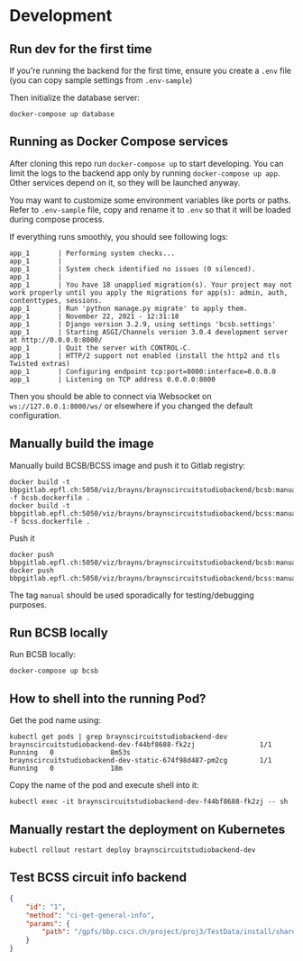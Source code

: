 # Development


## Run dev for the first time

If you're running the backend for the first time, ensure you create a `.env` file 
(you can copy sample settings from `.env-sample`) 

Then initialize the database server:

```
docker-compose up database
```


## Running as Docker Compose services

After cloning this repo run `docker-compose up` to start developing. You can limit
the logs to the backend app only by running `docker-compose up app`. Other services
depend on it, so they will be launched anyway.

You may want to customize some environment variables like ports or paths. Refer to `.env-sample` file, 
copy and rename it to `.env` so that it will be loaded during compose process.

If everything runs smoothly, you should see following logs:

```
app_1       | Performing system checks...
app_1       | 
app_1       | System check identified no issues (0 silenced).
app_1       | 
app_1       | You have 18 unapplied migration(s). Your project may not work properly until you apply the migrations for app(s): admin, auth, contenttypes, sessions.
app_1       | Run 'python manage.py migrate' to apply them.
app_1       | November 22, 2021 - 12:31:18
app_1       | Django version 3.2.9, using settings 'bcsb.settings'
app_1       | Starting ASGI/Channels version 3.0.4 development server at http://0.0.0.0:8000/
app_1       | Quit the server with CONTROL-C.
app_1       | HTTP/2 support not enabled (install the http2 and tls Twisted extras)
app_1       | Configuring endpoint tcp:port=8000:interface=0.0.0.0
app_1       | Listening on TCP address 0.0.0.0:8000
```

Then you should be able to connect via Websocket on `ws://127.0.0.1:8000/ws/` or
elsewhere if you changed the default configuration.



## Manually build the image

Manually build BCSB/BCSS image and push it to Gitlab registry:

```
docker build -t bbpgitlab.epfl.ch:5050/viz/brayns/braynscircuitstudiobackend/bcsb:manual -f bcsb.dockerfile .
docker build -t bbpgitlab.epfl.ch:5050/viz/brayns/braynscircuitstudiobackend/bcss:manual -f bcss.dockerfile .
```

Push it

```
docker push bbpgitlab.epfl.ch:5050/viz/brayns/braynscircuitstudiobackend/bcsb:manual
docker push bbpgitlab.epfl.ch:5050/viz/brayns/braynscircuitstudiobackend/bcss:manual
```

The tag `manual` should be used sporadically for testing/debugging purposes.


## Run BCSB locally

Run BCSB locally:

```
docker-compose up bcsb
```

## How to shell into the running Pod?

Get the pod name using:

```
kubectl get pods | grep braynscircuitstudiobackend-dev
braynscircuitstudiobackend-dev-f44bf8688-fk2zj                1/1     Running   0              8m53s
braynscircuitstudiobackend-dev-static-674f98d487-pm2cg        1/1     Running   0              18m
```

Copy the name of the pod and execute shell into it:

```
kubectl exec -it braynscircuitstudiobackend-dev-f44bf8688-fk2zj -- sh
```


## Manually restart the deployment on Kubernetes

```
kubectl rollout restart deploy braynscircuitstudiobackend-dev
```


## Test BCSS circuit info backend

```json
{
    "id": "1",
    "method": "ci-get-general-info",
    "params": {
        "path": "/gpfs/bbp.cscs.ch/project/proj3/TestData/install/share/BBPTestData/circuitBuilding_1000neurons/BlueConfig"
    }
}
```
